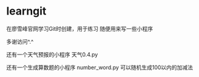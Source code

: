 # learngit


在廖雪峰官网学习Git时创建，用于练习 随便用来写一些小程序

多谢访问^.^ 

还有一个天气预报的小程序 天气0.4.py

还有一个生成算数题的小程序  number_word.py 可以随机生成100以内的加减法






